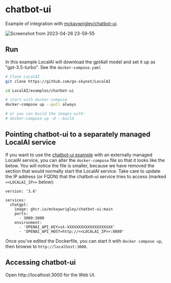 # chatbot-ui

Example of integration with [mckaywrigley/chatbot-ui](https://github.com/mckaywrigley/chatbot-ui).

![Screenshot from 2023-04-26 23-59-55](https://user-images.githubusercontent.com/2420543/234715439-98d12e03-d3ce-4f94-ab54-2b256808e05e.png)

## Run

In this example LocalAI will download the gpt4all model and set it up as "gpt-3.5-turbo". See the `docker-compose.yaml`
```bash
# Clone LocalAI
git clone https://github.com/go-skynet/LocalAI

cd LocalAI/examples/chatbot-ui

# start with docker-compose
docker-compose up --pull always

# or you can build the images with:
# docker-compose up -d --build
```

## Pointing chatbot-ui to a separately managed LocalAI service

If you want to use the [chatbot-ui example](https://github.com/go-skynet/LocalAI/tree/master/examples/chatbot-ui) with an externally managed LocalAI service, you can alter the `docker-compose` file so that it looks like the below. You will notice the file is smaller, because we have removed the section that would normally start the LocalAI service. Take care to update the IP address (or FQDN) that the chatbot-ui service tries to access (marked `<<LOCALAI_IP>>` below):
```
version: '3.6'

services:
  chatgpt:
    image: ghcr.io/mckaywrigley/chatbot-ui:main
    ports:
      - 3000:3000
    environment:
      - 'OPENAI_API_KEY=sk-XXXXXXXXXXXXXXXXXXXX'
      - 'OPENAI_API_HOST=http://<<LOCALAI_IP>>:8080'
```

Once you've edited the Dockerfile, you can start it with `docker compose up`, then browse to `http://localhost:3000`.

## Accessing chatbot-ui

Open http://localhost:3000 for the Web UI.

